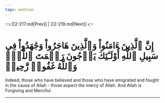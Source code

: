 ```yaml
---
tags: medinan
---
```


👈 [[2-217.md|Prev]] | [[2-219.md|Next]] 👉

# إِنَّ ٱلَّذِينَ ءَامَنُواْ وَٱلَّذِينَ هَاجَرُواْ وَجَٰهَدُواْ فِي سَبِيلِ ٱللَّهِ أُوْلَـٰٓئِكَ يَرۡجُونَ رَحۡمَتَ ٱللَّهِۚ وَٱللَّهُ غَفُورٞ رَّحِيمٞ

Indeed, those who have believed and those who have emigrated and fought in the cause of Allah - those expect the mercy of Allah. And Allah is Forgiving and Merciful

---

